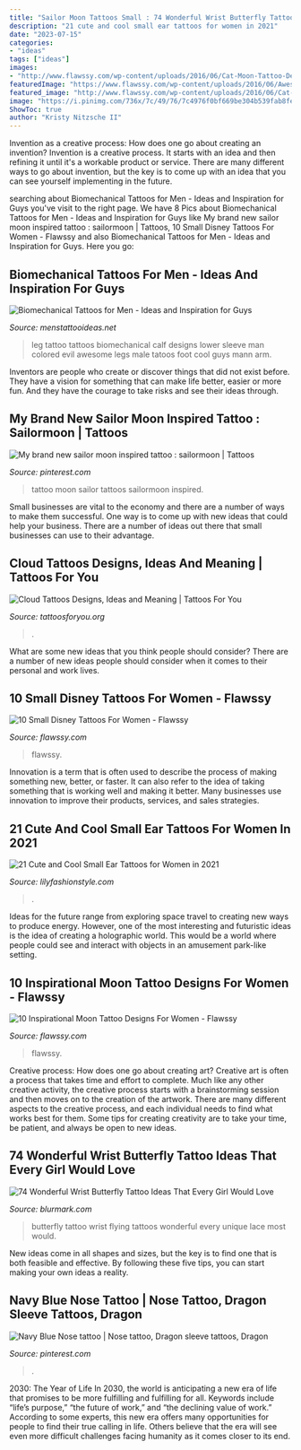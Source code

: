 ```yaml
---
title: "Sailor Moon Tattoos Small : 74 Wonderful Wrist Butterfly Tattoo Ideas That Every Girl Would Love"
description: "21 cute and cool small ear tattoos for women in 2021"
date: "2023-07-15"
categories:
- "ideas"
tags: ["ideas"]
images:
- "http://www.flawssy.com/wp-content/uploads/2016/06/Cat-Moon-Tattoo-Design-Women-1.jpg"
featuredImage: "https://www.flawssy.com/wp-content/uploads/2016/06/Awesome-Disney-Tattoos.jpg"
featured_image: "http://www.flawssy.com/wp-content/uploads/2016/06/Cat-Moon-Tattoo-Design-Women-1.jpg"
image: "https://i.pinimg.com/736x/7c/49/76/7c4976f0bf669be304b539fab8fe6962.jpg"
ShowToc: true
author: "Kristy Nitzsche II"
---
```



Invention as a creative process: How does one go about creating an invention?
Invention is a creative process. It starts with an idea and then refining it until it's a workable product or service. There are many different ways to go about invention, but the key is to come up with an idea that you can see yourself implementing in the future.

	

		
searching about Biomechanical Tattoos for Men - Ideas and Inspiration for Guys you've visit to the right page. We have 8 Pics about Biomechanical Tattoos for Men - Ideas and Inspiration for Guys like My brand new sailor moon inspired tattoo : sailormoon | Tattoos, 10 Small Disney Tattoos For Women - Flawssy and also Biomechanical Tattoos for Men - Ideas and Inspiration for Guys. Here you go:
		
    
## Biomechanical Tattoos For Men - Ideas And Inspiration For Guys

<img loading=lazy src="http://www.menstattooideas.net/tattooimages/2016/06/biomechanical-tattoos-41.jpg" onerror="this.onerror=null;this.src='https://tse3.mm.bing.net/th?id=OIP.crWtSirrHCdawBCSlEZcSQHaKf&amp;pid=15.1';" alt="Biomechanical Tattoos for Men - Ideas and Inspiration for Guys">

_Source: menstattooideas.net_

>leg tattoo tattoos biomechanical calf designs lower sleeve man colored evil awesome legs male tatoos foot cool guys mann arm. 

	

Inventors are people who create or discover things that did not exist before. They have a vision for something that can make life better, easier or more fun. And they have the courage to take risks and see their ideas through.

    
## My Brand New Sailor Moon Inspired Tattoo : Sailormoon | Tattoos

<img loading=lazy src="https://i.pinimg.com/736x/7c/49/76/7c4976f0bf669be304b539fab8fe6962.jpg" onerror="this.onerror=null;this.src='https://tse1.mm.bing.net/th?id=OIP.QNh05oH1w0KR51TkdFjjFwHaJ3&amp;pid=15.1';" alt="My brand new sailor moon inspired tattoo : sailormoon | Tattoos">

_Source: pinterest.com_

>tattoo moon sailor tattoos sailormoon inspired. 

	

Small businesses are vital to the economy and there are a number of ways to make them successful. One way is to come up with new ideas that could help your business. There are a number of ideas out there that small businesses can use to their advantage.

    
## Cloud Tattoos Designs, Ideas And Meaning | Tattoos For You

<img loading=lazy src="https://www.tattoosforyou.org/wp-content/uploads/2013/11/Cloud-Tattoo-Ideas.jpg" onerror="this.onerror=null;this.src='https://tse2.mm.bing.net/th?id=OIP.ZbyyYKMOR8U_rt1NSE6eLwHaJ4&amp;pid=15.1';" alt="Cloud Tattoos Designs, Ideas and Meaning | Tattoos For You">

_Source: tattoosforyou.org_

>. 

	

What are some new ideas that you think people should consider?
There are a number of new ideas people should consider when it comes to their personal and work lives.

    
## 10 Small Disney Tattoos For Women - Flawssy

<img loading=lazy src="https://www.flawssy.com/wp-content/uploads/2016/06/Awesome-Disney-Tattoos.jpg" onerror="this.onerror=null;this.src='https://tse3.mm.bing.net/th?id=OIP._1TsXDM9EprQCAro3oMs8gHaJ4&amp;pid=15.1';" alt="10 Small Disney Tattoos For Women - Flawssy">

_Source: flawssy.com_

>flawssy. 

	

Innovation is a term that is often used to describe the process of making something new, better, or faster. It can also refer to the idea of taking something that is working well and making it better. Many businesses use innovation to improve their products, services, and sales strategies.

    
## 21 Cute And Cool Small Ear Tattoos For Women In 2021

<img loading=lazy src="https://lilyfashionstyle.com/wp-content/uploads/2021/05/5-4.jpg" onerror="this.onerror=null;this.src='https://tse2.mm.bing.net/th?id=OIP.jnx6ESoxr9dQRbUsEjDTSgHaLH&amp;pid=15.1';" alt="21 Cute and Cool Small Ear Tattoos for Women in 2021">

_Source: lilyfashionstyle.com_

>. 

	

Ideas for the future range from exploring space travel to creating new ways to produce energy. However, one of the most interesting and futuristic ideas is the idea of creating a holographic world. This would be a world where people could see and interact with objects in an amusement park-like setting.

    
## 10 Inspirational Moon Tattoo Designs For Women - Flawssy

<img loading=lazy src="http://www.flawssy.com/wp-content/uploads/2016/06/Cat-Moon-Tattoo-Design-Women-1.jpg" onerror="this.onerror=null;this.src='https://tse3.mm.bing.net/th?id=OIP.MJuQuioA-XAxECx5_P-rCQHaJ4&amp;pid=15.1';" alt="10 Inspirational Moon Tattoo Designs For Women - Flawssy">

_Source: flawssy.com_

>flawssy. 

	

Creative process: How does one go about creating art?
Creative art is often a process that takes time and effort to complete. Much like any other creative activity, the creative process starts with a brainstorming session and then moves on to the creation of the artwork. There are many different aspects to the creative process, and each individual needs to find what works best for them. Some tips for creating creativity are to take your time, be patient, and always be open to new ideas.

    
## 74 Wonderful Wrist Butterfly Tattoo Ideas That Every Girl Would Love

<img loading=lazy src="https://www.blurmark.com/wp-content/uploads/2017/05/Butterfly-Flying-Tattoo-On-Wrist.jpg" onerror="this.onerror=null;this.src='https://tse4.mm.bing.net/th?id=OIP.80EwW-whQcqPceergiK2ewHaJQ&amp;pid=15.1';" alt="74 Wonderful Wrist Butterfly Tattoo Ideas That Every Girl Would Love">

_Source: blurmark.com_

>butterfly tattoo wrist flying tattoos wonderful every unique lace most would. 

	

New ideas come in all shapes and sizes, but the key is to find one that is both feasible and effective. By following these five tips, you can start making your own ideas a reality.

    
## Navy Blue Nose Tattoo | Nose Tattoo, Dragon Sleeve Tattoos, Dragon

<img loading=lazy src="https://i.pinimg.com/736x/6d/97/ac/6d97ac8c418e7ff318101fcfcab99e8c.jpg" onerror="this.onerror=null;this.src='https://tse4.mm.bing.net/th?id=OIP.nV43loK1EByMVvfwK0smvgHaJ3&amp;pid=15.1';" alt="Navy Blue Nose tattoo | Nose tattoo, Dragon sleeve tattoos, Dragon">

_Source: pinterest.com_

>. 

	

2030: The Year of Life
In 2030, the world is anticipating a new era of life that promises to be more fulfilling and fulfilling for all. Keywords include “life’s purpose,” “the future of work,” and “the declining value of work.” According to some experts, this new era offers many opportunities for people to find their true calling in life. Others believe that the era will see even more difficult challenges facing humanity as it comes closer to its end.

